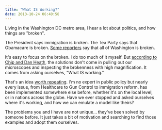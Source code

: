 ```yaml
---
title: "What IS Working?"
date: 2013-10-24 06:40:58
---
```


Living in the Washington DC metro area, I hear a lot about politics, and how things are "broken".

The President says immigration is broken. The Tea Party says that Obamacare is broken. <a href="http://www.decodedc.com/about/"><span class="s1">Some reporters</span></a> say that all of Washington is broken.

It's easy to focus on the broken. I do too much of it myself. But <a href="{{site.url}}/books#node-266"><span class="s1">according to Chip and Dan Heath</span></a>, the solutions don't come in pulling out our microscopes and inspecting the brokenness with high magnification. It comes from asking ourselves, "What IS working."

That's an idea <a href="{{site.url}}/2013/06/17/looking-for-the-bright-spots">worth repeating</a>. I'm no expert in public policy but nearly every issue, from Healthcare to Gun Control to immigration reform, has been implemented somewhere else before, whether it's on the local level, or in nations across the globe. Have we ever stopped and asked ourselves where it's working, and how we can emulate a model like theirs?

The problems you and I have are not unique… they've been solved by someone before. It just takes a bit of motivation and searching to find those examples and adopt them ourselves.
